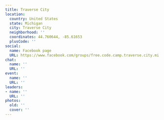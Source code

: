```yaml
---
title: Traverse City
location:
  country: United States
  state: Michigan
  city: Traverse City
  neighborhood: ''
  coordinates: 44.760644, -85.61653
  plusCode: ''
social:
  name: Facebook page
  URL: https://www.facebook.com/groups/free.code.camp.traverse.city.mi
chat:
  name: ''
  URL: ''
event:
  name: ''
  URL: ''
leaders:
- name: ''
  URL: ''
photos:
  old: ''
  cover: ''
---
```

